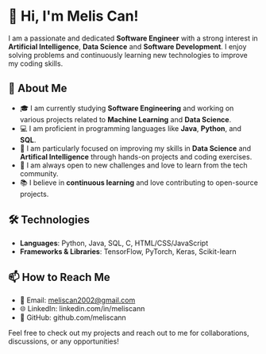 # 👋 Hi, I'm Melis Can!

I am a passionate and dedicated **Software Engineer** with a strong interest in **Artificial Intelligence**, **Data Science** and **Software Development**. I enjoy solving problems and continuously learning new technologies to improve my coding skills.

## 🚀 About Me

- 🎓 I am currently studying **Software Engineering** and working on various projects related to **Machine Learning** and **Data Science**.
- 💻 I am proficient in programming languages like **Java**, **Python**, and **SQL**.
- 🧠 I am particularly focused on improving my skills in **Data Science** and **Artifical Intelligence** through hands-on projects and coding exercises.
- 🚀 I am always open to new challenges and love to learn from the tech community.
- 📚 I believe in **continuous learning** and love contributing to open-source projects.

## 🛠 Technologies 

- **Languages**: Python, Java, SQL, C, HTML/CSS/JavaScript
- **Frameworks & Libraries**: TensorFlow, PyTorch, Keras, Scikit-learn

## 📫 How to Reach Me

- 📧 Email: meliscan2002@gmail.com
- 🌐 LinkedIn: linkedin.com/in/meliscann
- 💼 GitHub: github.com/meliscann

Feel free to check out my projects and reach out to me for collaborations, discussions, or any opportunities!
